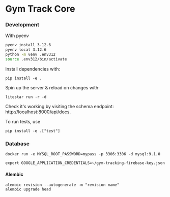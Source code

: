 # Gym Track Core

### Development

With pyenv

```bash
pyenv install 3.12.6
pyenv local 3.12.6
python -m venv .env312
source .env312/bin/activate
```

Install dependencies with:
```
pip install -e .
```

Spin up the server & reload on changes with:
```
litestar run -r -d
```

Check it's working by visiting the schema endpoint: http://localhost:8000/api/docs.

To run tests, use
```
pip install -e .["test"]
```

### Database
```
docker run -e MYSQL_ROOT_PASSWORD=mypass -p 3306:3306 -d mysql:9.1.0

export GOOGLE_APPLICATION_CREDENTIALS=~/gym-tracking-firebase-key.json
```

#### Alembic

```
alembic revision --autogenerate -m "revision name"
alembic upgrade head
```
